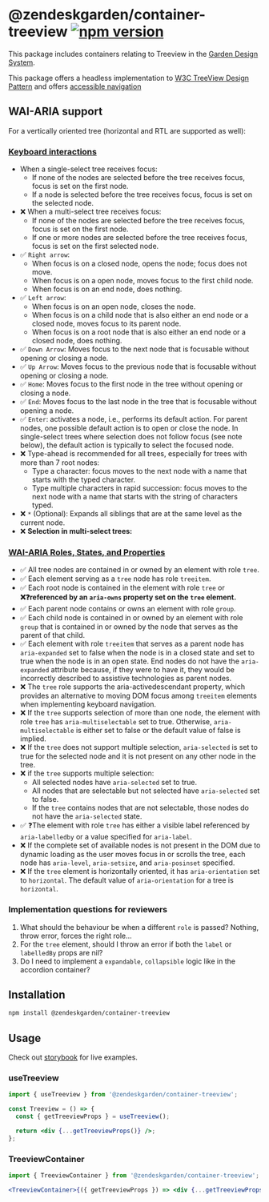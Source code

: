 # @zendeskgarden/container-treeview [![npm version][npm version badge]][npm version link]

[npm version badge]: https://flat.badgen.net/npm/v/@zendeskgarden/container-treeview
[npm version link]: https://www.npmjs.com/package/@zendeskgarden/container-treeview

This package includes containers relating to Treeview in the
[Garden Design System](https://zendeskgarden.github.io/).

This package offers a headless implementation to
[W3C TreeView Design Pattern](https://www.w3.org/TR/wai-aria-practices-1.1/#TreeView) and offers
[accessible navigation](https://www.w3.org/TR/wai-aria-practices-1.1/examples/treeview/treeview-2/treeview-2a.html#kbd_label)

## WAI-ARIA support

For a vertically oriented tree (horizontal and RTL are supported as well):

### [Keyboard interactions](https://www.w3.org/TR/wai-aria-practices-1.1/#keyboard-interaction-22)

- When a single-select tree receives focus:
  - If none of the nodes are selected before the tree receives focus, focus is set on the first node.
  - If a node is selected before the tree receives focus, focus is set on the selected node.
- ❌ When a multi-select tree receives focus:
  - If none of the nodes are selected before the tree receives focus, focus is set on the first
    node.
  - If one or more nodes are selected before the tree receives focus, focus is set on the first
    selected node.
- ✅ `Right arrow`:
  - When focus is on a closed node, opens the node; focus does not move.
  - When focus is on a open node, moves focus to the first child node.
  - When focus is on an end node, does nothing.
- ✅ `Left arrow`:
  - When focus is on an open node, closes the node.
  - When focus is on a child node that is also either an end node or a closed node, moves focus
    to its parent node.
  - When focus is on a root node that is also either an end node or a closed node, does nothing.
- ✅ `Down Arrow`: Moves focus to the next node that is focusable without opening or closing a node.
- ✅ `Up Arrow`: Moves focus to the previous node that is focusable without opening or closing a
  node.
- ✅ `Home`: Moves focus to the first node in the tree without opening or closing a node.
- ✅ `End`: Moves focus to the last node in the tree that is focusable without opening a node.
- ✅ `Enter`: activates a node, i.e., performs its default action. For parent nodes, one possible
  default action is to open or close the node. In single-select trees where selection does not
  follow focus (see note below), the default action is typically to select the focused node.
- ❌ Type-ahead is recommended for all trees, especially for trees with more than 7 root nodes:
  - Type a character: focus moves to the next node with a name that starts with the typed character.
  - Type multiple characters in rapid succession: focus moves to the next node with a name that
    starts with the string of characters typed.
- ❌ `*` (Optional): Expands all siblings that are at the same level as the current node.
- ❌ **Selection in multi-select trees:**

### [WAI-ARIA Roles, States, and Properties](https://www.w3.org/TR/wai-aria-practices-1.1/#tree_roles_states_props)

- ✅ All tree nodes are contained in or owned by an element with role `tree`.
- ✅ Each element serving as a `tree` node has role `treeitem`.
- ✅ Each root node is contained in the element with role `tree` or **❌❓referenced by an `aria-owns`
  property set on the `tree` element.**
- ✅ Each parent node contains or owns an element with role `group`.
- ✅ Each child node is contained in or owned by an element with role `group` that is contained in or
  owned by the node that serves as the parent of that child.
- ✅ Each element with role `treeitem` that serves as a parent node has `aria-expanded` set to false
  when the node is in a closed state and set to true when the node is in an open state. End nodes do
  not have the `aria-expanded` attribute because, if they were to have it, they would be incorrectly
  described to assistive technologies as parent nodes.
- ❌ The `tree` role supports the aria-activedescendant property, which provides an alternative to
  moving DOM focus among `treeitem` elements when implementing keyboard navigation.
- ❌ If the `tree` supports selection of more than one node, the element with role `tree`
  has `aria-multiselectable` set to true. Otherwise, `aria-multiselectable` is either set to false
  or the default value of false is implied.
- ❌ If the `tree` does not support multiple selection, `aria-selected` is set to true for the
  selected node and it is not present on any other node in the tree.
- ❌ if the `tree` supports multiple selection:
  - All selected nodes have `aria-selected` set to true.
  - All nodes that are selectable but not selected have `aria-selected` set to false.
  - If the `tree` contains nodes that are not selectable, those nodes do not have
    the `aria-selected` state.
- ✅ ❓The element with role `tree` has either a visible label referenced by `aria-labelledby` or a
  value specified for `aria-label`.
- ❌ If the complete set of available nodes is not present in the DOM due to dynamic loading as the
  user moves focus in or scrolls the tree, each node has `aria-level`, `aria-setsize`,
  and `aria-posinset` specified.
- ❌ If the `tree` element is horizontally oriented, it has `aria-orientation` set to `horizontal`.
  The default value of `aria-orientation` for a tree is `horizontal`.

### Implementation questions for reviewers

1. What should the behaviour be when a different `role` is passed? Nothing, throw error, forces the
   right role...
2. For the `tree` element, should I throw an error if both the `label` or `labelledBy` props are
   nil?
3. Do I need to implement a `expandable`, `collapsible` logic like in the accordion container?

## Installation

```sh
npm install @zendeskgarden/container-treeview
```

## Usage

Check out [storybook](https://zendeskgarden.github.io/react-containers) for live examples.

### useTreeview

```jsx
import { useTreeview } from '@zendeskgarden/container-treeview';

const Treeview = () => {
  const { getTreeviewProps } = useTreeview();

  return <div {...getTreeviewProps()} />;
};
```

### TreeviewContainer

```jsx
import { TreeviewContainer } from '@zendeskgarden/container-treeview';

<TreeviewContainer>{({ getTreeviewProps }) => <div {...getTreeviewProps()} />}</TreeviewContainer>;
```
